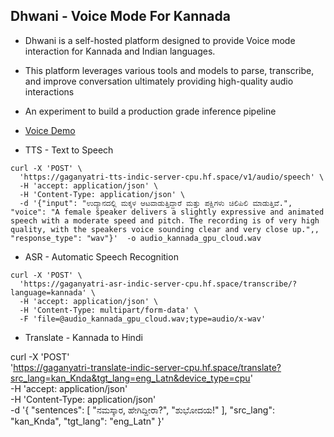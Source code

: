 ## Dhwani - Voice Mode For Kannada


- Dhwani is a self-hosted platform designed to provide Voice mode interaction for Kannada and Indian languages.

- This platform leverages various tools and models to parse, transcribe, and improve conversation ultimately providing high-quality audio interactions 

- An experiment to build a production grade inference pipeline 

- [Voice Demo](https://huggingface.co/spaces/gaganyatri/dhwani)

- TTS - Text to Speech
```
curl -X 'POST' \
  'https://gaganyatri-tts-indic-server-cpu.hf.space/v1/audio/speech' \
  -H 'accept: application/json' \
  -H 'Content-Type: application/json' \
  -d '{"input": "ಉದ್ಯಾನದಲ್ಲಿ ಮಕ್ಕಳ ಆಟವಾಡುತ್ತಿದ್ದಾರೆ ಮತ್ತು ಪಕ್ಷಿಗಳು ಚಿಲಿಪಿಲಿ ಮಾಡುತ್ತಿವೆ.", "voice": "A female speaker delivers a slightly expressive and animated speech with a moderate speed and pitch. The recording is of very high quality, with the speakers voice sounding clear and very close up.",, "response_type": "wav"}'  -o audio_kannada_gpu_cloud.wav
```

- ASR - Automatic Speech Recognition
```
curl -X 'POST' \
  'https://gaganyatri-asr-indic-server-cpu.hf.space/transcribe/?language=kannada' \
  -H 'accept: application/json' \
  -H 'Content-Type: multipart/form-data' \
  -F 'file=@audio_kannada_gpu_cloud.wav;type=audio/x-wav'
```


- Translate - Kannada to Hindi

curl -X 'POST' \
  'https://gaganyatri-translate-indic-server-cpu.hf.space/translate?src_lang=kan_Knda&tgt_lang=eng_Latn&device_type=cpu' \
  -H 'accept: application/json' \
  -H 'Content-Type: application/json' \
  -d '{
  "sentences": [
    "ನಮಸ್ಕಾರ, ಹೇಗಿದ್ದೀರಾ?", "ಶುಭೋದಯ!"
  ],
  "src_lang": "kan_Knda",
  "tgt_lang": "eng_Latn"
}'


